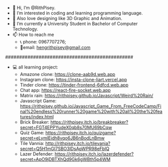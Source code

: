 - 👋 Hi, I’m @RithPisey.
- 👀 I’m interested in coding and learning programming language.
- 🎨 Also love designing like 3D Graphic and Animation.
- 🌱 I’m currently a University Student in Bachelor of Computer Technology.
- 📫 How to reach me 
     + 📞 phone: 0967707276;
     + 📧email: hengrithpisey@gmail.com



##############################################

- 💻 all learning project:
     + Amazone clone: https://clone-aab9d.web.app
     + Instagram clone: https://insta-clone-liart.vercel.app
     + Tinder clone: https://tinder-frontend-6dfcd.web.app
     + Chat app: https://react-fire-socket.web.app
     + Matrix rain: https://rithpisey.github.io/Javascript/Weird%20Rain/
     + Javascript Game: https://rithpisey.github.io/Javascript_Game_From_FreeCodeCamp/Final%20endless%20runner%20game%20with%20all%20the%20features/index.html
     + Brick Breaker: https://rithpisey.itch.io/breakbreaker?secret=FGT4EPPYudeX0qb8s70MU69bCqw
     + Quiz Game: https://rithpisey.itch.io/quizgame?secret=eLymlEjdh8vqo6JB6nBodLnBmw
     + Tile Vannia: http://rithpisey.itch.io/tilevania?secret=Q5H1mGI7SBO3lDsApWPR98eFblQ
     + Lazer Defender: https://rithpisey.itch.io/lazerdefender?secret=ApO9jDBTXhQd9Gk6gWBth5p4WM
